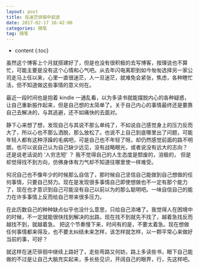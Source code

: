 ```yaml
---
layout: post
title: 在迷茫徘徊中前进
date: 2017-02-17 16:42:00
categories: 随笔
tag: 随笔
---
```


* content
{:toc}


虽然这个博客上个月就搭建好了，但是也没有很积极的去写博客，按理说也不算忙，可能主要是没有这个心情和心气吧。从去年闪电离职到如今匆匆选择另一家公司走马上任以来，心里一直很迷茫，人一旦迷茫，就难免会紧张，焦虑，各种瞎忙活，但不知道做这些事情的意义何在。

最近一段时间也是抱着 kindle 一通乱看，以为多读书就能摆脱内心的各种疑惑，让自己重新振作起来，但是自己想的太简单了。关于自己内心的事情最终还是要靠自己去解决的，与其逃避，还不如痛快的去面对。

静下心来想了想，发现自己与其说不那么单纯了，不如说自己感觉身上的压力反而大了，所以心也不那么洒脱，那么放松了。也说不上自己到底哪里出了问题，可能年轻人都有这种浮躁的毛病吧，可是自己也不年轻了呀。却仍然感觉前面的路不明朗，也可以说自己认为自己缺少远见，没有战略眼光，或者说没有远大的志向？ 还是说老话说的 ‘人穷志短’ ？ 我不觉得自己的人生态度是颓废的，消极的， 但是却觉得找不到方向，仿佛身体有力气却不知道往哪里使一样难受。

何况自己也不像年少的时候那么自信了，那时候自己坚信自己能做到自己想做的任何事情，只要自己努力。现在是发现很多事情自己即使想做也不一定有那个能力了，现在也才意识到自己可能没有自己以前以为的那么聪明吧。一味自信自己的能力在许多事情上反而给自己带来很多压力。

在此历数自己的种种缺点似乎也没什么意思，只给自己添堵了。我觉得人在困境中的时候，不一定就能很快找到解决的出路，现在找不到就先不找了，越着急找反而越找不到，就越着急。 把这个节奏慢下来，时间有的是，不要太着急。现在想做任何事情都来得及，也不要太纠结未来怎样，该怎样就怎样，以一颗平常心来做好当前的事，可好？

就这样在迷茫徘徊中继续上路好了，走些弯路又何妨，路上多读些书，眼下自己能做的不过是让自己大脑充实起来，多长些见识，开阔自己的眼界，行，先这样吧。










